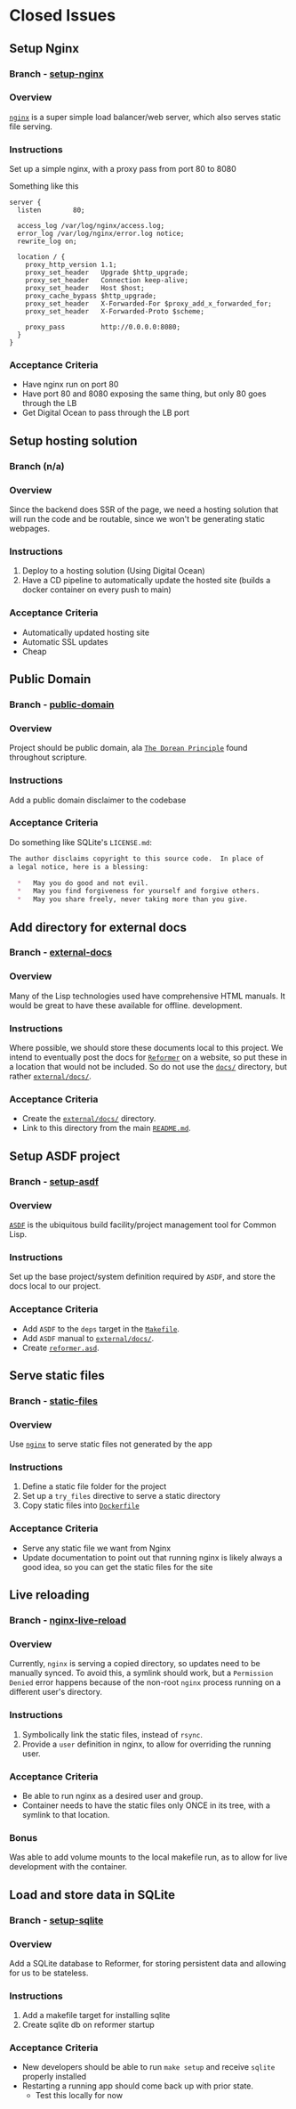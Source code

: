 # Closed Issues

## Setup Nginx

### Branch - [setup-nginx](https://github.com/exokomodo/reformer/tree/setup-nginx)

### Overview

[`nginx`](https://nginx.org/en/) is a super simple load balancer/web server, which also serves static file serving.

### Instructions

Set up a simple nginx, with a proxy pass from port 80 to 8080

Something like this

```nginx
server {
  listen        80;

  access_log /var/log/nginx/access.log;
  error_log /var/log/nginx/error.log notice;
  rewrite_log on;

  location / {
    proxy_http_version 1.1;
    proxy_set_header   Upgrade $http_upgrade;
    proxy_set_header   Connection keep-alive;
    proxy_set_header   Host $host;
    proxy_cache_bypass $http_upgrade;
    proxy_set_header   X-Forwarded-For $proxy_add_x_forwarded_for;
    proxy_set_header   X-Forwarded-Proto $scheme;

    proxy_pass         http://0.0.0.0:8080;
  }
}
```

### Acceptance Criteria

- Have nginx run on port 80
- Have port 80 and 8080 exposing the same thing, but only 80 goes through the LB
- Get Digital Ocean to pass through the LB port

## Setup hosting solution

### Branch (n/a)

### Overview

Since the backend does SSR of the page, we need a hosting solution that will run the code and be routable,
since we won't be generating static webpages.

### Instructions

1. Deploy to a hosting solution (Using Digital Ocean)
1. Have a CD pipeline to automatically update the hosted site (builds a docker container on every push to main)

### Acceptance Criteria

- Automatically updated hosting site
- Automatic SSL updates
- Cheap

## Public Domain

### Branch - [public-domain](https://github.com/exokomodo/reformer/tree/public-domain)

### Overview

Project should be public domain, ala [`The Dorean Principle`](https://thedoreanprinciple.org) found throughout scripture.

### Instructions

Add a public domain disclaimer to the codebase

### Acceptance Criteria

Do something like SQLite's `LICENSE.md`:

```markdown
The author disclaims copyright to this source code.  In place of
a legal notice, here is a blessing:

  *   May you do good and not evil.
  *   May you find forgiveness for yourself and forgive others.
  *   May you share freely, never taking more than you give.
```

## Add directory for external docs

### Branch - [external-docs](https://github.com/exokomodo/reformer/tree/external-docs)

### Overview

Many of the Lisp technologies used have comprehensive HTML manuals. It would be great to have these available for offline.
development.

### Instructions

Where possible, we should store these documents local to this project. We intend to eventually post the docs for
[`Reformer`](https://reformer.fyi) on a website, so put these in a location that would not be included. So do not use the
[`docs/`](../docs) directory, but rather [`external/docs/`](../external/docs).

### Acceptance Criteria

- Create the [`external/docs/`](../external/docs) directory.
- Link to this directory from the main [`README.md`](../README.md).

## Setup ASDF project

### Branch - [setup-asdf](https://github.com/exokomodo/reformer/tree/setup-asdf)

### Overview

[`ASDF`](https://asdf.common-lisp.dev/) is the ubiquitous build facility/project management tool for Common Lisp.

### Instructions

Set up the base project/system definition required by `ASDF`, and store the docs local to our project.

### Acceptance Criteria

- Add `ASDF` to the `deps` target in the [`Makefile`](../Makefile).
- Add `ASDF` manual to [`external/docs/`](../external/docs).
- Create [`reformer.asd`](../src/reformer.asd).

## Serve static files

### Branch - [static-files](https://github.com/exokomodo/reformer/tree/static-files)

### Overview

Use [`nginx`](https://nginx.org/en/) to serve static files not generated by the app

### Instructions

1. Define a static file folder for the project
1. Set up a `try_files` directive to serve a static directory
1. Copy static files into [`Dockerfile`](../Dockerfile)

### Acceptance Criteria

- Serve any static file we want from Nginx
- Update documentation to point out that running nginx is likely always a good idea,
so you can get the static files for the site

## Live reloading

### Branch - [nginx-live-reload](https://github.com/exokomodo/reformer/tree/nginx-live-reload)

### Overview

Currently, `nginx` is serving a copied directory, so updates need to be manually synced. To avoid this, a symlink should
work, but a `Permission Denied` error happens because of the non-root `nginx` process running on a different user's directory.

### Instructions

1. Symbolically link the static files, instead of `rsync`.
1. Provide a `user` definition in nginx, to allow for overriding the running user.

### Acceptance Criteria

- Be able to run nginx as a desired user and group.
- Container needs to have the static files only ONCE in its tree, with a symlink to that location.

### Bonus

Was able to add volume mounts to the local makefile run, as to allow for live development with the container.

## Load and store data in SQLite

### Branch - [setup-sqlite](https://github.com/exokomodo/reformer/tree/setup-sqlite)

### Overview

Add a SQLite database to Reformer, for storing persistent data and allowing for us to be stateless.

### Instructions

1. Add a makefile target for installing sqlite
1. Create sqlite db on reformer startup

### Acceptance Criteria

- New developers should be able to run `make setup` and receive `sqlite` properly installed
- Restarting a running app should come back up with prior state.
  - Test this locally for now

